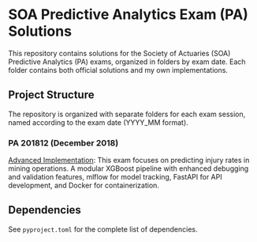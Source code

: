 # SOA Predictive Analytics Exam (PA) Solutions

This repository contains solutions for the Society of Actuaries (SOA) Predictive Analytics (PA) exams, organized in folders by exam date. Each folder contains both official solutions and my own implementations.

## Project Structure

The repository is organized with separate folders for each exam session, named according to the exam date (YYYY_MM format).

### PA 201812 (December 2018)

[Advanced Implementation](PA.2018.12/advanced_implementation/README.md): This exam focuses on predicting injury rates in mining operations. A modular XGBoost pipeline with enhanced debugging and validation features, mlflow for model tracking, FastAPI for API development, and Docker for containerization.

## Dependencies

See `pyproject.toml` for the complete list of dependencies.
